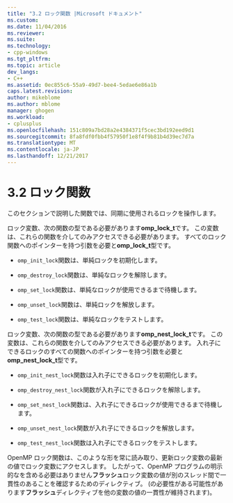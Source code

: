 ```yaml
---
title: "3.2 ロック関数 |Microsoft ドキュメント"
ms.custom: 
ms.date: 11/04/2016
ms.reviewer: 
ms.suite: 
ms.technology:
- cpp-windows
ms.tgt_pltfrm: 
ms.topic: article
dev_langs:
- C++
ms.assetid: 0ec855c6-55a9-49d7-bee4-5edae6e86a1b
caps.latest.revision: 
author: mikeblome
ms.author: mblome
manager: ghogen
ms.workload:
- cplusplus
ms.openlocfilehash: 151c809a7bd28a2e4384371f5cec3bd192eed9d1
ms.sourcegitcommit: 8fa8fdf0fbb4f57950f1e8f4f9b81b4d39ec7d7a
ms.translationtype: MT
ms.contentlocale: ja-JP
ms.lasthandoff: 12/21/2017
---
```

# <a name="32-lock-functions"></a>3.2 ロック関数
このセクションで説明した関数では、同期に使用されるロックを操作します。  
  
 ロック変数、次の関数の型である必要があります**omp_lock_t**です。 この変数は、これらの関数を介してのみアクセスできる必要があります。 すべてのロック関数へのポインターを持つ引数を必要と**omp_lock_t**型です。  
  
-   `omp_init_lock`関数は、単純ロックを初期化します。  
  
-   `omp_destroy_lock`関数は、単純なロックを解除します。  
  
-   `omp_set_lock`関数は、単純なロックが使用できるまで待機します。  
  
-   `omp_unset_lock`関数は、単純ロックを解放します。  
  
-   `omp_test_lock`関数は、単純なロックをテストします。  
  
 ロック変数、次の関数の型である必要があります**omp_nest_lock_t**です。  この変数は、これらの関数を介してのみアクセスできる必要があります。 入れ子にできるロックのすべての関数へのポインターを持つ引数を必要と**omp_nest_lock_t**型です。  
  
-   `omp_init_nest_lock`関数は入れ子にできるロックを初期化します。  
  
-   `omp_destroy_nest_lock`関数が入れ子にできるロックを解除します。  
  
-   `omp_set_nest_lock`関数は、入れ子にできるロックが使用できるまで待機します。  
  
-   `omp_unset_nest_lock`関数が入れ子にできるロックを解放します。  
  
-   `omp_test_nest_lock`関数は入れ子にできるロックをテストします。  
  
 OpenMP ロック関数は、このような形を常に読み取り、更新ロック変数の最新の値でロック変数にアクセスします。 したがって、OpenMP プログラムの明示的なを含める必要はありません**フラッシュ**ロック変数の値が別のスレッド間で一貫性のあることを確認するためのディレクティブ。 (の必要性がある可能性があります**フラッシュ**ディレクティブを他の変数の値の一貫性が維持されます)。